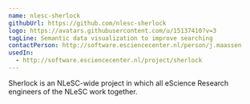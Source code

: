 ```yaml
---
name: nlesc-sherlock
githubUrl: https://github.com/nlesc-sherlock
logo: https://avatars.githubusercontent.com/u/15137410?v=3
tagLine: Semantic data visualization to improve searching
contactPerson: http://software.esciencecenter.nl/person/j.maassen
usedIn:
  - http://software.esciencecenter.nl/project/sherlock
---
```

Sherlock is an NLeSC-wide project in which all eScience Research
engineers of the NLeSC work together.